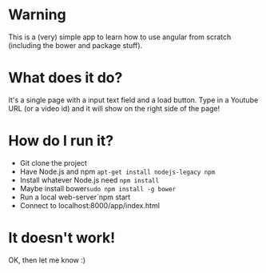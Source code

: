 Warning
=

This is a (very) simple app  to learn how to use angular from scratch (including the bower and package stuff).

What does it do?
=

It's a single page with a input text field and a load button. Type in a Youtube URL (or a video id) and it will show
on the right side of the page!

How do I run it?
=

* Git clone the project
* Have Node.js and npm `apt-get install nodejs-legacy npm`
* Install whatever Node.js need `npm install`
* Maybe install bower`sudo npm install -g bower`
* Run a local web-server`npm start
* Connect to localhost:8000/app/index.html

It doesn't work!
=
OK, then let me know :)





